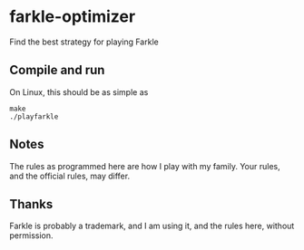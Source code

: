# farkle-optimizer
Find the best strategy for playing Farkle

## Compile and run
On Linux, this should be as simple as

    make
    ./playfarkle

## Notes
The rules as programmed here are how I play with my family. Your rules, and the official rules, may differ.

## Thanks
Farkle is probably a trademark, and I am using it, and the rules here, without permission.
